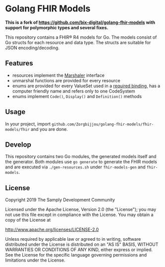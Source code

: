 # Golang FHIR Models

**This is a fork of https://github.com/bix-digital/golang-fhir-models with support for polymorphic types and several fixes.**

This repository contains a FHIR® R4 models for Go. The models consist of Go structs for each resource and data type. The structs are suitable for JSON encoding/decoding. 

## Features

* resources implement the [Marshaler][1] interface
* unmarshal functions are provided for every resource
* enums are provided for every ValueSet used in a [required binding][2], has a computer friendly name and refers only to one CodeSystem
* enums implement `Code()`, `Display()` and `Definition()` methods

## Usage

In your project, import `github.com/Zorgbijjou/golang-fhir-models/fhir-models/fhir` and you are done.

## Develop

This repository contains two Go modules, the generated models itself and the generator. Both modules use `go generate` to generate the FHIR models and are executed via `./gen-resources.sh` under `fhir-models-gen` and `fhir-models`.

## License

Copyright 2019 The Samply Development Community

Licensed under the Apache License, Version 2.0 (the "License"); you may not use this file except in compliance with the License. You may obtain a copy of the License at

http://www.apache.org/licenses/LICENSE-2.0

Unless required by applicable law or agreed to in writing, software distributed under the License is distributed on an "AS IS" BASIS, WITHOUT WARRANTIES OR CONDITIONS OF ANY KIND, either express or implied. See the License for the specific language governing permissions and limitations under the License.

[1]: <https://golang.org/pkg/encoding/json/#Marshaler>
[2]: <https://www.hl7.org/fhir/terminologies.html#strength>
